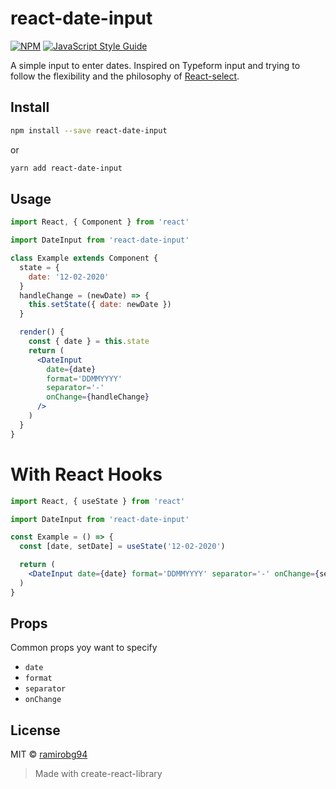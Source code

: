 # react-date-input

[![NPM](https://img.shields.io/npm/v/react-date-input.svg)](https://www.npmjs.com/package/react-date-input) [![JavaScript Style Guide](https://img.shields.io/badge/code_style-standard-brightgreen.svg)](https://standardjs.com)

A simple input to enter dates. Inspired on Typeform input and trying to follow the flexibility and the philosophy of [React-select](https://github.com/JedWatson/react-select).

## Install

```bash
npm install --save react-date-input
```

or

```bash
yarn add react-date-input
```

## Usage

```jsx
import React, { Component } from 'react'

import DateInput from 'react-date-input'

class Example extends Component {
  state = {
    date: '12-02-2020'
  }
  handleChange = (newDate) => {
    this.setState({ date: newDate })
  }

  render() {
    const { date } = this.state
    return (
      <DateInput
        date={date}
        format='DDMMYYYY'
        separator='-'
        onChange={handleChange}
      />
    )
  }
}
```

# With React Hooks

```jsx
import React, { useState } from 'react'

import DateInput from 'react-date-input'

const Example = () => {
  const [date, setDate] = useState('12-02-2020')

  return (
    <DateInput date={date} format='DDMMYYYY' separator='-' onChange={setDate} />
  )
}
```

## Props

Common props yoy want to specify

* `date`
* `format`
* `separator`
* `onChange`

## License

MIT © [ramirobg94](https://github.com/ramirobg94)

> Made with create-react-library
